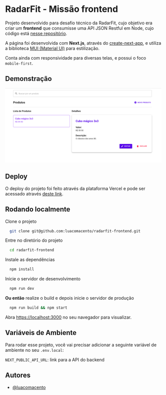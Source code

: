 
# RadarFit - Missão frontend

Projeto desenvolvido para desafio técnico da RadarFit,
cujo objetivo era criar um **frontend** que consumisse
uma API JSON Restful em Node, cujo código está [nesse repositório](https://github.com/luacomacento/radarfit-backend).

A página foi desenvolvida com **Next.js**, através do [create-next-app](https://github.com/vercel/next.js/tree/canary/packages/create-next-app),
e utiliza a biblioteca [MUI (Material UI)](https://mui.com/pt/) para estilização.

Conta ainda com responsividade para diversas telas, e possui o foco ``mobile-first``.

## Demonstração

<img src="./preview.png" />

## Deploy

O deploy do projeto foi feito através da plataforma Vercel
e pode ser acessado através [deste link](https://radarfit-frontend.vercel.app/).

## Rodando localmente

Clone o projeto

```bash
  git clone git@github.com:luacomacento/radarfit-frontend.git
```

Entre no diretório do projeto

```bash
  cd radarfit-frontend
```

Instale as dependências

```bash
  npm install
```

Inicie o servidor de desenvolvimento

```bash
  npm run dev
```

**Ou então** realize o build e depois inicie o servidor de produção

```bash
  npm run build && npm start
```

Abra [https://localhost:3000](https://localhost:3000) no seu navegador para visualizar.

## Variáveis de Ambiente

Para rodar esse projeto,
você vai precisar adicionar a seguinte variável de ambiente no seu ``.env.local``:

`NEXT_PUBLIC_API_URL`: link para a API do backend

## Autores

- [@luacomacento](https://www.github.com/luacomacento)

